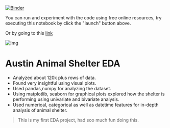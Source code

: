 [![Binder](https://mybinder.org/badge_logo.svg)](https://mybinder.org/v2/gh/rahul-netizen/austin-animal-eda/HEAD)

You can run and experiment with the code using free online resources, try executing this notebook by click the "launch" button above.  

Or by going to this [link](https://mybinder.org/v2/gh/rahul-netizen/austin-animal-eda/HEAD)

![img](https://www.gannett-cdn.com/presto/2022/02/18/NHED/99166206-0323-48e3-b225-4f77ed6d78d4-22650.jpeg?auto=webp&crop=1023,576,x0,y94&format=pjpg&width=1200)

# Austin Animal Shelter EDA
- Analyzed about 120k plus rows of data.
- Found very insightful using visual plots.
- Used pandas,numpy for analyzing the dataset.
- Using matplotlib, seaborn for graphical plots explored how the shelter is performing using univariate and bivariate analysis.
- Used numerical, categorical as well as datetime features for in-depth analysis of animal shelter.

> This is my first EDA project, had soo much fun doing this.
